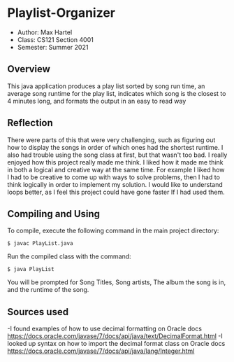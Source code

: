 # Playlist-Organizer

* Author: Max Hartel
* Class: CS121 Section 4001
* Semester: Summer 2021

## Overview

This java application produces a play list sorted by song run time, an average song runtime for the play list, indicates which song is the closest to 4 minutes long, and formats the output in an easy to read way

## Reflection

There were parts of this that were very challenging, such as figuring out how to display the songs in order of which ones had the shortest runtime. I also had trouble using the song class at first, but that wasn't too bad. I really enjoyed how this project really made me think. I liked how it made me think in both a logical and creative way at the same time. For example I liked how I had to be creative to come up with ways to solve problems, then I had to think logically in order to implement my solution. I would like to understand loops better, as I feel this project could have gone faster If I had used them.
## Compiling and Using

To compile, execute the following command in the main project directory:
```
$ javac PlayList.java
```

Run the compiled class with the command:
```
$ java PlayList
```

You will be prompted for Song Titles, Song artists, The album the song is in, and the runtime of the song.

## Sources used

-I found examples of how to use decimal formatting on Oracle docs
https://docs.oracle.com/javase/7/docs/api/java/text/DecimalFormat.html
-I looked up syntax on how to import the decimal format class on Oracle docs
https://docs.oracle.com/javase/7/docs/api/java/lang/Integer.html

